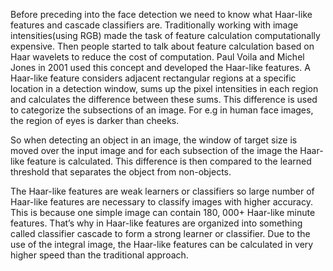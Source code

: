 
Before preceding into the face detection we need to know what Haar-like features and cascade classifiers are. Traditionally working with image intensities(using RGB) made the task of feature calculation computationally expensive. Then people started to talk about feature calculation based on Haar wavelets to reduce the cost of computation. Paul Voila and Michel Jones in 2001 used this concept and developed the Haar-like features. A Haar-like feature considers adjacent rectangular regions at a specific location in a detection window, sums up the pixel intensities in each region and calculates the difference between these sums. This difference is used to categorize the subsections of an image. For e.g in human face images, the region of eyes is darker than cheeks.

So when detecting an object in an image, the window of target size is moved over the input image and for each subsection of the image the Haar-like feature is calculated. This difference is then compared to the learned threshold that separates the object from non-objects.

The Haar-like features are weak learners or classifiers so large number of Haar-like features are necessary to classify images with higher accuracy. This is because one simple image can contain 180, 000+ Haar-like minute features. That’s why in Haar-like features are organized into something called classifier cascade to form a strong learner or classifier. Due to the use of the integral image, the Haar-like features can be calculated in very higher speed than the traditional approach.
